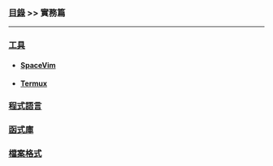 ### [目錄](../) >> 實務篇

---

### [工具](./tool/)

* #### [SpaceVim](./tool/spacevim/)

* #### [Termux](./tool/termux/)

### [程式語言](./programming_language/)

### [函式庫](./library/)

### [檔案格式](./file_format/)